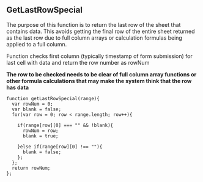## GetLastRowSpecial

The purpose of this function is to return the last row of the sheet that contains data.  This avoids getting the final row of the entire sheet returned as the last row due to full column arrays or calculation formulas being applied to a full column.

Function checks first column (typically timestamp of form submission) for last cell with data and return the row number as rowNum

**The row to be checked needs to be clear of full column array functions or other formula calculations that may make the system think that the row has data**

```
function getLastRowSpecial(range){
  var rowNum = 0;
  var blank = false;
  for(var row = 0; row < range.length; row++){
 
    if(range[row][0] === "" && !blank){
      rowNum = row;
      blank = true;
 
    }else if(range[row][0] !== ""){
      blank = false;
    };
  };
  return rowNum;
};
```
